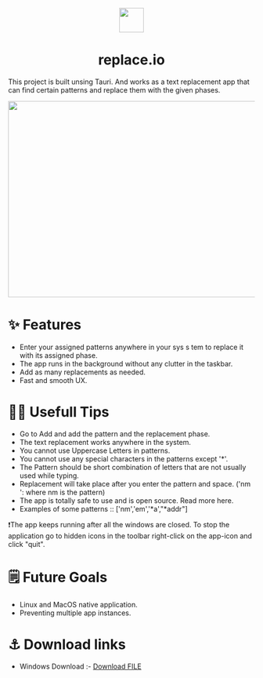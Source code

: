 <p align="center">
  <img width="50" height="50" src="https://github.com/TheCyberAlchemist/replace_io/blob/main/app-icon.png">
</p>

<h1 align="center">replace.io</h1>

This project is built unsing Tauri. And works as a text replacement app that can find certain patterns and replace them with the given phases.

<p align="center">
  <img width="600" height="400" src="https://user-images.githubusercontent.com/56962517/176405583-aaee6144-c8a7-43ad-98f6-f03a81b1c3d7.png">
</p>

# ✨ Features

- Enter your assigned patterns anywhere in your sys s tem to replace it with its assigned phase.
- The app runs in the background without any clutter in the taskbar.
- Add as many replacements as needed.
- Fast and smooth UX.

# 💁‍♂️ Usefull Tips
- Go to Add and add the pattern and the replacement phase.
- The text replacement works anywhere in the system.
- You cannot use Uppercase Letters in patterns.
- You cannot use any special characters in the patterns except '*'.
- The Pattern should be short combination of letters that are not usually used while typing.
- Replacement will take place after you enter the pattern and space. ('nm ': where nm is the pattern)
- The app is totally safe to use and is open source. Read more here.
- Examples of some patterns :: ['nm','em','*a',"*addr"]

❗The app keeps running after all the windows are closed. To stop the application go to hidden icons in the toolbar right-click on the app-icon and click "quit". 

# 🗒️ Future Goals
- Linux and MacOS native application.
- Preventing multiple app instances. 

# ⚓ Download links
- Windows Download :- <a id="raw-url" href="https://github.com/TheCyberAlchemist/replace_io/releases/download/v0.9.3/replace_io_0.9.3_x64_en-US.msi.zip">Download FILE</a>

